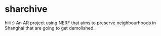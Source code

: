 # sharchive
hiii :)
An AR project using NERF that aims to preserve neighbourhoods in Shanghai that are going to get demolished.
